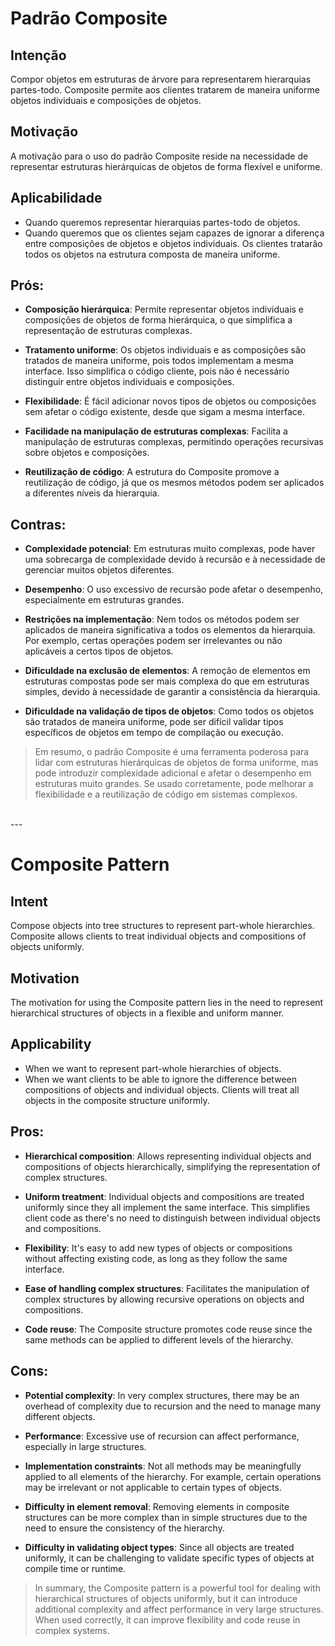 # Padrão Composite

## Intenção
Compor objetos em estruturas de árvore para representarem hierarquias partes-todo. Composite permite aos clientes tratarem de maneira uniforme objetos individuais e composições de objetos.

## Motivação
A motivação para o uso do padrão Composite reside na necessidade de representar estruturas hierárquicas de objetos de forma flexível e uniforme.

## Aplicabilidade
- Quando queremos representar hierarquias partes-todo de objetos.
- Quando queremos que os clientes sejam capazes de ignorar a diferença entre composições de objetos e objetos individuais. Os clientes tratarão todos os objetos na estrutura composta de maneira uniforme.

## Prós:

- **Composição hierárquica**: Permite representar objetos individuais e composições de objetos de forma hierárquica, o que simplifica a representação de estruturas complexas.

- **Tratamento uniforme**: Os objetos individuais e as composições são tratados de maneira uniforme, pois todos implementam a mesma interface. Isso simplifica o código cliente, pois não é necessário distinguir entre objetos individuais e composições.

- **Flexibilidade**: É fácil adicionar novos tipos de objetos ou composições sem afetar o código existente, desde que sigam a mesma interface.

- **Facilidade na manipulação de estruturas complexas**: Facilita a manipulação de estruturas complexas, permitindo operações recursivas sobre objetos e composições.

- **Reutilização de código**: A estrutura do Composite promove a reutilização de código, já que os mesmos métodos podem ser aplicados a diferentes níveis da hierarquia.

## Contras:

- **Complexidade potencial**: Em estruturas muito complexas, pode haver uma sobrecarga de complexidade devido à recursão e à necessidade de gerenciar muitos objetos diferentes.

- **Desempenho**: O uso excessivo de recursão pode afetar o desempenho, especialmente em estruturas grandes.

- **Restrições na implementação**: Nem todos os métodos podem ser aplicados de maneira significativa a todos os elementos da hierarquia. Por exemplo, certas operações podem ser irrelevantes ou não aplicáveis a certos tipos de objetos.

- **Dificuldade na exclusão de elementos**: A remoção de elementos em estruturas compostas pode ser mais complexa do que em estruturas simples, devido à necessidade de garantir a consistência da hierarquia.

- **Dificuldade na validação de tipos de objetos**: Como todos os objetos são tratados de maneira uniforme, pode ser difícil validar tipos específicos de objetos em tempo de compilação ou execução.

> Em resumo, o padrão Composite é uma ferramenta poderosa para lidar com estruturas hierárquicas de objetos de forma uniforme, mas pode introduzir complexidade adicional e afetar o desempenho em estruturas muito grandes. Se usado corretamente, pode melhorar a flexibilidade e a reutilização de código em sistemas complexos.

<br> 
---
<br> 

# Composite Pattern

## Intent
Compose objects into tree structures to represent part-whole hierarchies. Composite allows clients to treat individual objects and compositions of objects uniformly.

## Motivation
The motivation for using the Composite pattern lies in the need to represent hierarchical structures of objects in a flexible and uniform manner.

## Applicability
- When we want to represent part-whole hierarchies of objects.
- When we want clients to be able to ignore the difference between compositions of objects and individual objects. Clients will treat all objects in the composite structure uniformly.

## Pros:

- **Hierarchical composition**: Allows representing individual objects and compositions of objects hierarchically, simplifying the representation of complex structures.

- **Uniform treatment**: Individual objects and compositions are treated uniformly since they all implement the same interface. This simplifies client code as there's no need to distinguish between individual objects and compositions.

- **Flexibility**: It's easy to add new types of objects or compositions without affecting existing code, as long as they follow the same interface.

- **Ease of handling complex structures**: Facilitates the manipulation of complex structures by allowing recursive operations on objects and compositions.

- **Code reuse**: The Composite structure promotes code reuse since the same methods can be applied to different levels of the hierarchy.

## Cons:

- **Potential complexity**: In very complex structures, there may be an overhead of complexity due to recursion and the need to manage many different objects.

- **Performance**: Excessive use of recursion can affect performance, especially in large structures.

- **Implementation constraints**: Not all methods may be meaningfully applied to all elements of the hierarchy. For example, certain operations may be irrelevant or not applicable to certain types of objects.

- **Difficulty in element removal**: Removing elements in composite structures can be more complex than in simple structures due to the need to ensure the consistency of the hierarchy.

- **Difficulty in validating object types**: Since all objects are treated uniformly, it can be challenging to validate specific types of objects at compile time or runtime.

> In summary, the Composite pattern is a powerful tool for dealing with hierarchical structures of objects uniformly, but it can introduce additional complexity and affect performance in very large structures. When used correctly, it can improve flexibility and code reuse in complex systems.